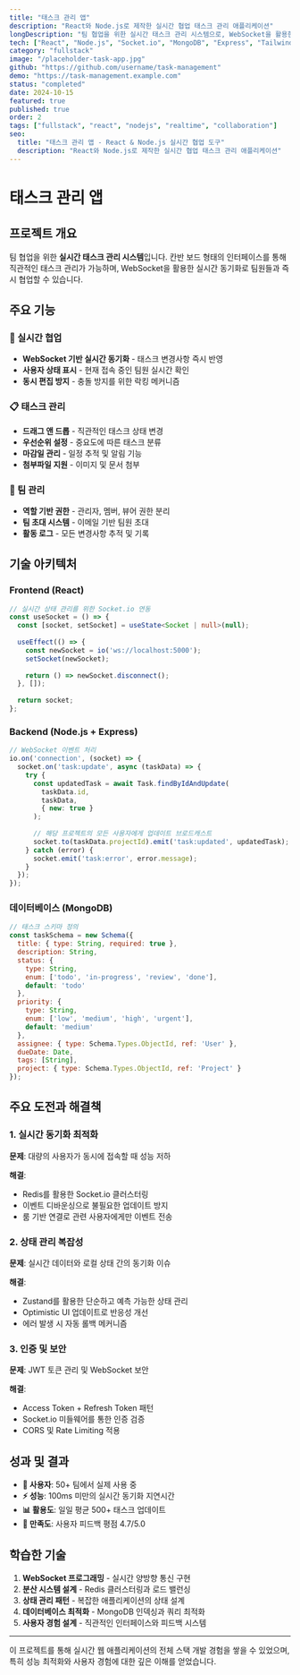 ```yaml
---
title: "태스크 관리 앱"
description: "React와 Node.js로 제작한 실시간 협업 태스크 관리 애플리케이션"
longDescription: "팀 협업을 위한 실시간 태스크 관리 시스템으로, WebSocket을 활용한 실시간 업데이트와 직관적인 드래그 앤 드롭 인터페이스를 제공합니다."
tech: ["React", "Node.js", "Socket.io", "MongoDB", "Express", "Tailwind CSS"]
category: "fullstack"
image: "/placeholder-task-app.jpg"
github: "https://github.com/username/task-management"
demo: "https://task-management.example.com"
status: "completed"
date: 2024-10-15
featured: true
published: true
order: 2
tags: ["fullstack", "react", "nodejs", "realtime", "collaboration"]
seo:
  title: "태스크 관리 앱 - React & Node.js 실시간 협업 도구"
  description: "React와 Node.js로 제작한 실시간 협업 태스크 관리 애플리케이션"
---
```


# 태스크 관리 앱

## 프로젝트 개요

팀 협업을 위한 **실시간 태스크 관리 시스템**입니다. 칸반 보드 형태의 인터페이스를 통해 직관적인 태스크 관리가 가능하며, WebSocket을 활용한 실시간 동기화로 팀원들과 즉시 협업할 수 있습니다.

## 주요 기능

### 🔄 실시간 협업
- **WebSocket 기반 실시간 동기화** - 태스크 변경사항 즉시 반영
- **사용자 상태 표시** - 현재 접속 중인 팀원 실시간 확인
- **동시 편집 방지** - 충돌 방지를 위한 락킹 메커니즘

### 📋 태스크 관리
- **드래그 앤 드롭** - 직관적인 태스크 상태 변경
- **우선순위 설정** - 중요도에 따른 태스크 분류
- **마감일 관리** - 일정 추적 및 알림 기능
- **첨부파일 지원** - 이미지 및 문서 첨부

### 👥 팀 관리
- **역할 기반 권한** - 관리자, 멤버, 뷰어 권한 분리
- **팀 초대 시스템** - 이메일 기반 팀원 초대
- **활동 로그** - 모든 변경사항 추적 및 기록

## 기술 아키텍처

### Frontend (React)
```typescript
// 실시간 상태 관리를 위한 Socket.io 연동
const useSocket = () => {
  const [socket, setSocket] = useState<Socket | null>(null);
  
  useEffect(() => {
    const newSocket = io('ws://localhost:5000');
    setSocket(newSocket);
    
    return () => newSocket.disconnect();
  }, []);
  
  return socket;
};
```

### Backend (Node.js + Express)
```javascript
// WebSocket 이벤트 처리
io.on('connection', (socket) => {
  socket.on('task:update', async (taskData) => {
    try {
      const updatedTask = await Task.findByIdAndUpdate(
        taskData.id, 
        taskData, 
        { new: true }
      );
      
      // 해당 프로젝트의 모든 사용자에게 업데이트 브로드캐스트
      socket.to(taskData.projectId).emit('task:updated', updatedTask);
    } catch (error) {
      socket.emit('task:error', error.message);
    }
  });
});
```

### 데이터베이스 (MongoDB)
```javascript
// 태스크 스키마 정의
const taskSchema = new Schema({
  title: { type: String, required: true },
  description: String,
  status: { 
    type: String, 
    enum: ['todo', 'in-progress', 'review', 'done'],
    default: 'todo'
  },
  priority: {
    type: String,
    enum: ['low', 'medium', 'high', 'urgent'],
    default: 'medium'
  },
  assignee: { type: Schema.Types.ObjectId, ref: 'User' },
  dueDate: Date,
  tags: [String],
  project: { type: Schema.Types.ObjectId, ref: 'Project' }
});
```

## 주요 도전과 해결책

### 1. 실시간 동기화 최적화
**문제**: 대량의 사용자가 동시에 접속할 때 성능 저하

**해결**: 
- Redis를 활용한 Socket.io 클러스터링
- 이벤트 디바운싱으로 불필요한 업데이트 방지
- 룸 기반 연결로 관련 사용자에게만 이벤트 전송

### 2. 상태 관리 복잡성
**문제**: 실시간 데이터와 로컬 상태 간의 동기화 이슈

**해결**:
- Zustand를 활용한 단순하고 예측 가능한 상태 관리
- Optimistic UI 업데이트로 반응성 개선
- 에러 발생 시 자동 롤백 메커니즘

### 3. 인증 및 보안
**문제**: JWT 토큰 관리 및 WebSocket 보안

**해결**:
- Access Token + Refresh Token 패턴
- Socket.io 미들웨어를 통한 인증 검증
- CORS 및 Rate Limiting 적용

## 성과 및 결과

- **👥 사용자**: 50+ 팀에서 실제 사용 중
- **⚡ 성능**: 100ms 미만의 실시간 동기화 지연시간
- **📊 활용도**: 일일 평균 500+ 태스크 업데이트
- **💯 만족도**: 사용자 피드백 평점 4.7/5.0

## 학습한 기술

1. **WebSocket 프로그래밍** - 실시간 양방향 통신 구현
2. **분산 시스템 설계** - Redis 클러스터링과 로드 밸런싱
3. **상태 관리 패턴** - 복잡한 애플리케이션의 상태 설계
4. **데이터베이스 최적화** - MongoDB 인덱싱과 쿼리 최적화
5. **사용자 경험 설계** - 직관적인 인터페이스와 피드백 시스템

---

이 프로젝트를 통해 실시간 웹 애플리케이션의 전체 스택 개발 경험을 쌓을 수 있었으며, 특히 성능 최적화와 사용자 경험에 대한 깊은 이해를 얻었습니다. 